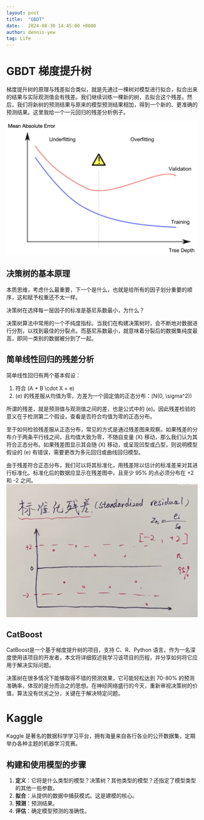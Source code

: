 ```yaml
---
layout: post
title:  "GBDT"
date:   2024-08-30 14:45:00 +0800
author: dennis-yew
tag: Life
---
```

# GBDT 梯度提升树

梯度提升树的原理与残差拟合类似，就是先通过一棵树对模型进行拟合，拟合出来的结果与实际观测值会有残差。我们继续训练一棵新的树，去拟合这个残差。然后，我们将新树的预测结果与原来的模型预测结果相加，得到一个新的、更准确的预测结果。这里我给一个一元回归的残差分析例子。

![残差图](/assets/img/2024-08-30-2.png)

## 决策树的基本原理

本质思维，考虑什么最重要，下一个是什么，也就是给所有的因子划分重要的顺序，这和赋予权重还不太一样。

决策树在选择每一层因子的标准是基尼系数最小，为什么？

决策树算法中常用的一个不纯度指标。当我们在构建决策树时，会不断地对数据进行分割，以找到最佳的分裂点。而基尼系数最小，就意味着分裂后的数据集纯度最高，即同一类别的数据被分到了一起。


## 简单线性回归的残差分析

简单线性回归有两个基本假设：

1. 符合 \(A + B \cdot X + e\)
2. \(e\) 的残差服从均值为零，方差为一个固定值的正态分布：\(N(0, \sigma^2)\)

所谓的残差，就是预测值与观测值之间的差，也是公式中的 \(e\)。因此残差检验的意义在于检测第二个假设，查看是否符合均值为零的正态分布。

至于如何检验残差服从正态分布，常见的方式是通过残差图来观察。如果残差的分布介于两条平行线之间，且均值大致为零，不随自变量 \(X\) 移动，那么我们认为其符合正态分布。如果残差图显示其会随 \(X\) 移动，或呈现凹型或凸型，则说明模型假设的 \(e\) 有错误，需要更改为多元回归或曲线回归模型。

由于残差符合正态分布，我们可以将其标准化，用残差除以估计的标准差来对其进行标准化。标准化后的数据应显示在残差图中，且至少 95% 的点必须分布在 +2 和 -2 之间。
![残差分析例子](/assets/img/2024-08-30-1.png)


## CatBoost

CatBoost是一个基于梯度提升树的项目，支持 C、R、Python 语言。作为一名深度使用该项目的开发者，本文将详细叙述我学习该项目的历程，并分享如何将它应用于解决实际问题。

决策树在很多情况下能够取得不错的预测效果，它可能轻松达到 70-80% 的预测准确率，体现的是分而治之的思想。在神经网络盛行的今天，重新审视决策树的价值，算法没有优劣之分，关键在于解决特定问题。

# Kaggle

Kaggle 是著名的数据科学学习平台，拥有海量来自各行各业的公开数据集，定期举办各种主题的机器学习竞赛。

## 构建和使用模型的步骤

1. **定义**：它将是什么类型的模型？决策树？其他类型的模型？还指定了模型类型的其他一些参数。
2. **拟合**：从提供的数据中捕获模式。这是建模的核心。
3. **预测**：预测结果。
4. **评估**：确定模型预测的准确性。
